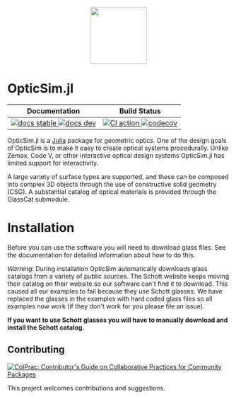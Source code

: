 <p align="center">
  <a href="https://microsoft.github.io/OpticSim.jl/dev/">
    <img src=docs/src/assets/logo.svg height=128px style="text-align:center">
  </a>
</p>

# OpticSim.jl

<table>
<thead>
  <tr>
    <th>Documentation</th>
    <th>Build Status</th>
  </tr>
</thead>
<tbody>
  <tr>
    <td>
      <a href="https://brianguenter.github.io/OpticSim.jl/stable/">
        <img src="https://img.shields.io/badge/docs-stable-blue.svg" alt="docs stable">
      </a>
      <a href="https://brianguenter.github.io/OpticSim.jl/dev/">
        <img src="https://img.shields.io/badge/docs-dev-blue.svg" alt="docs dev">
      </a>
    </td>
    <td>
      <a href="https://github.com/brianguenter/OpticSim.jl/actions/workflows/CI.yml">
        <img src="https://github.com/brianguenter/OpticSim.jl/workflows/CI/badge.svg" alt="CI action">
      </a>
      <a href="https://codecov.io/gh/brianguenterOpticSim.jl">
        <img src="https://codecov.io/gh/brianguenter/OpticSim.jl/branch/main/graph/badge.svg?token=9QxvIHt5F5" alt="codecov">
      </a>
    </td>
  </tr>
</tbody>
</table>

OpticSim.jl is a [Julia](https://julialang.org/) package for geometric optics. One of the design goals of OpticSim is to make it easy to create optical systems procedurally. Unlike Zemax, Code V, or other interactive optical design systems OpticSim.jl has limited support for interactivity.

A large variety of surface types are supported, and these can be composed into complex 3D objects through the use of constructive solid geometry (CSG). A substantial catalog of optical materials is provided through the GlassCat submodule.

# Installation

Before you can use the software you will need to download glass files. See the documentation for detailed information about how to do this.

*Warning*: During installation OpticSim automatically downloads glass catalogs from a variety of public sources. The Schott website keeps moving their catalog on their website so our software can't find it to download. This caused all our examples to fail because they use Schott glasses. We have replaced the glasses in the examples with hard coded glass files so all examples now work (if they don't work for you please file an issue). 

**If you want to use Schott glasses you will have to manually download and install the Schott catalog.**

## Contributing

[![ColPrac: Contributor's Guide on Collaborative Practices for Community Packages](https://img.shields.io/badge/ColPrac-Contributor's%20Guide-blueviolet)](https://github.com/SciML/ColPrac)

This project welcomes contributions and suggestions.

